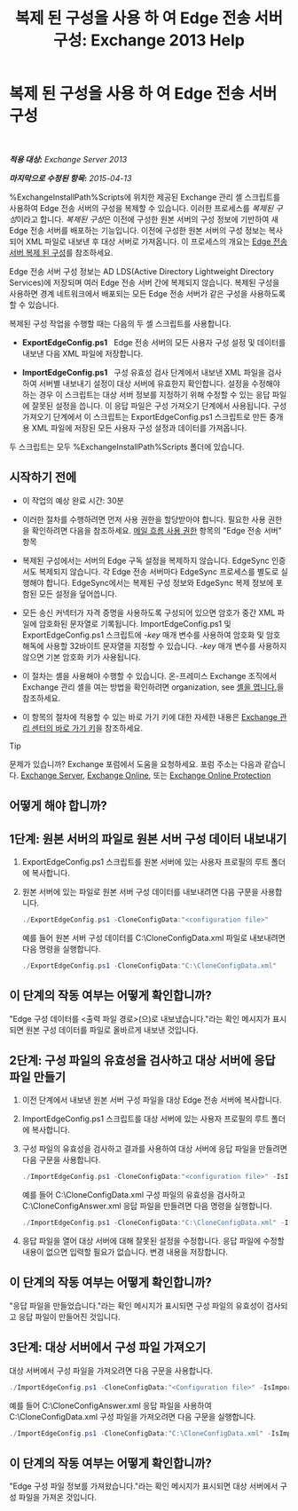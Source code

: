 ﻿---
title: '복제 된 구성을 사용 하 여 Edge 전송 서버 구성: Exchange 2013 Help'
TOCTitle: 복제 된 구성을 사용 하 여 Edge 전송 서버 구성
ms:assetid: 0bbc83e3-e5e8-4480-a8a6-15f035360856
ms:mtpsurl: https://technet.microsoft.com/ko-kr/library/Aa996008(v=EXCHG.150)
ms:contentKeyID: 61183417
ms.date: 05/22/2018
mtps_version: v=EXCHG.150
ms.translationtype: MT
---

# 복제 된 구성을 사용 하 여 Edge 전송 서버 구성

 

_**적용 대상:** Exchange Server 2013_

_**마지막으로 수정된 항목:** 2015-04-13_

%ExchangeInstallPath%Scripts에 위치한 제공된 Exchange 관리 셸 스크립트를 사용하여 Edge 전송 서버의 구성을 복제할 수 있습니다. 이러한 프로세스를 *복제된 구성*이라고 합니다. *복제된 구성*은 이전에 구성한 원본 서버의 구성 정보에 기반하여 새 Edge 전송 서버를 배포하는 기능입니다. 이전에 구성한 원본 서버의 구성 정보는 복사되어 XML 파일로 내보낸 후 대상 서버로 가져옵니다. 이 프로세스의 개요는 [Edge 전송 서버 복제 된 구성](edge-transport-server-cloned-configuration-exchange-2013-help.md)를 참조하세요.

Edge 전송 서버 구성 정보는 AD LDS(Active Directory Lightweight Directory Services)에 저장되며 여러 Edge 전송 서버 간에 복제되지 않습니다. 복제된 구성을 사용하면 경계 네트워크에서 배포되는 모든 Edge 전송 서버가 같은 구성을 사용하도록 할 수 있습니다.

복제된 구성 작업을 수행할 때는 다음의 두 셸 스크립트를 사용합니다.

  - **ExportEdgeConfig.ps1**   Edge 전송 서버의 모든 사용자 구성 설정 및 데이터를 내보낸 다음 XML 파일에 저장합니다.

  - **ImportEdgeConfig.ps1**   구성 유효성 검사 단계에서 내보낸 XML 파일을 검사하여 서버별 내보내기 설정이 대상 서버에 유효한지 확인합니다. 설정을 수정해야 하는 경우 이 스크립트는 대상 서버 정보를 지정하기 위해 수정할 수 있는 응답 파일에 잘못된 설정을 씁니다. 이 응답 파일은 구성 가져오기 단계에서 사용됩니다. 구성 가져오기 단계에서 이 스크립트는 ExportEdgeConfig.ps1 스크립트로 만든 중개용 XML 파일에 저장된 모든 사용자 구성 설정과 데이터를 가져옵니다.

두 스크립트는 모두 %ExchangeInstallPath%Scripts 폴더에 있습니다.

## 시작하기 전에

  - 이 작업의 예상 완료 시간: 30분

  - 이러한 절차를 수행하려면 먼저 사용 권한을 할당받아야 합니다. 필요한 사용 권한을 확인하려면 다음을 참조하세요. [메일 흐름 사용 권한](mail-flow-permissions-exchange-2013-help.md) 항목의 "Edge 전송 서버" 항목

  - 복제된 구성에서는 서버의 Edge 구독 설정을 복제하지 않습니다. EdgeSync 인증서도 복제되지 않습니다. 각 Edge 전송 서버마다 EdgeSync 프로세스를 별도로 실행해야 합니다. EdgeSync에서는 복제된 구성 정보와 EdgeSync 복제 정보에 포함된 모든 설정을 덮어씁니다.

  - 모든 송신 커넥터가 자격 증명을 사용하도록 구성되어 있으면 암호가 중간 XML 파일에 암호화된 문자열로 기록됩니다. ImportEdgeConfig.ps1 및 ExportEdgeConfig.ps1 스크립트에 *-key* 매개 변수를 사용하여 암호화 및 암호 해독에 사용할 32바이트 문자열을 지정할 수 있습니다. *-key* 매개 변수를 사용하지 않으면 기본 암호화 키가 사용됩니다.

  - 이 절차는 셸을 사용해야 수행할 수 있습니다. 온-프레미스 Exchange 조직에서 Exchange 관리 셸을 여는 방법을 확인하려면 organization, see [셸을 엽니다.](https://technet.microsoft.com/ko-kr/library/dd638134\(v=exchg.150\))을 참조하세요.

  - 이 항목의 절차에 적용할 수 있는 바로 가기 키에 대한 자세한 내용은 [Exchange 관리 센터의 바로 가기 키](keyboard-shortcuts-in-the-exchange-admin-center-exchange-online-protection-help.md)을 참조하세요.


> [!TIP]
> 문제가 있습니까? Exchange 포럼에서 도움을 요청하세요. 포럼 주소는 다음과 같습니다. <A href="https://go.microsoft.com/fwlink/p/?linkid=60612">Exchange Server</A>, <A href="https://go.microsoft.com/fwlink/p/?linkid=267542">Exchange Online</A>, 또는 <A href="https://go.microsoft.com/fwlink/p/?linkid=285351">Exchange Online Protection</A>



## 어떻게 해야 합니까?

## 1단계: 원본 서버의 파일로 원본 서버 구성 데이터 내보내기

1.  ExportEdgeConfig.ps1 스크립트를 원본 서버에 있는 사용자 프로필의 루트 폴더에 복사합니다.

2.  원본 서버에 있는 파일로 원본 서버 구성 데이터를 내보내려면 다음 구문을 사용합니다.
    
    ```powershell
    ./ExportEdgeConfig.ps1 -CloneConfigData:"<configuration file>"
    ```
    
    예를 들어 원본 서버 구성 데이터를 C:\\CloneConfigData.xml 파일로 내보내려면 다음 명령을 실행합니다.
    
    ```powershell
    ./ExportEdgeConfig.ps1 -CloneConfigData:"C:\CloneConfigData.xml"
    ```

## 이 단계의 작동 여부는 어떻게 확인합니까?

"Edge 구성 데이터를 \<출력 파일 경로\>(으)로 내보냈습니다."라는 확인 메시지가 표시되면 원본 구성 데이터를 파일로 올바르게 내보낸 것입니다.

## 2단계: 구성 파일의 유효성을 검사하고 대상 서버에 응답 파일 만들기

1.  이전 단계에서 내보낸 원본 서버 구성 파일을 대상 Edge 전송 서버에 복사합니다.

2.  ImportEdgeConfig.ps1 스크립트를 대상 서버에 있는 사용자 프로필의 루트 폴더에 복사합니다.

3.  구성 파일의 유효성을 검사하고 결과를 사용하여 대상 서버에 응답 파일을 만들려면 다음 구문을 사용합니다.
    
    ```powershell
    ./ImportEdgeConfig.ps1 -CloneConfigData:"<configuration file>" -IsImport $false -CloneConfigAnswer:"<answer file>"
    ```
    
    예를 들어 C:\\CloneConfigData.xml 구성 파일의 유효성을 검사하고 C:\\CloneConfigAnswer.xml 응답 파일을 만들려면 다음 명령을 실행합니다.
    
    ```powershell
    ./ImportEdgeConfig.ps1 -CloneConfigData:"C:\CloneConfigData.xml" -IsImport $false -CloneConfigAnswer:"C:\CloneConfigAnswer.xml"
    ```

4.  응답 파일을 열어 대상 서버에 대해 잘못된 설정을 수정합니다. 응답 파일에 수정할 내용이 없으면 입력할 필요가 없습니다. 변경 내용을 저장합니다.

## 이 단계의 작동 여부는 어떻게 확인합니까?

"응답 파일을 만들었습니다."라는 확인 메시지가 표시되면 구성 파일의 유효성이 검사되고 응답 파일이 만들어진 것입니다.

## 3단계: 대상 서버에서 구성 파일 가져오기

대상 서버에서 구성 파일을 가져오려면 다음 구문을 사용합니다.

```powershell
./ImportEdgeConfig.ps1 -CloneConfigData:"<Configuration file>" -IsImport $true -CloneConfigAnswer:"<answer file>"
```

예를 들어 C:\\CloneConfigAnswer.xml 응답 파일을 사용하여 C:\\CloneConfigData.xml 구성 파일을 가져오려면 다음 구문을 실행합니다.

```powershell
./ImportEdgeConfig.ps1 -CloneConfigData:"C:\CloneConfigData.xml" -IsImport $true -CloneConfigAnswer:"C:\CloneConfigAnswer.xml"
```

## 이 단계의 작동 여부는 어떻게 확인합니까?

"Edge 구성 파일 정보를 가져왔습니다."라는 확인 메시지가 표시되면 대상 서버에서 구성 파일을 가져온 것입니다.

